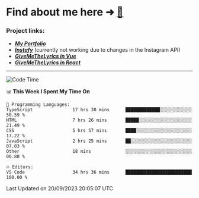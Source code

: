 # Find about me here ➜ [🧑](https://pauabella.dev)

### Project links:
- ***[My Portfolio](https://pauabella.dev)***
- ***[Instafy](https://instafy.me)*** (currently not working due to changes in the Instagram API)
- ***[GiveMeTheLyrics in Vue](https://lyrics.pauabella.dev)***
- ***[GiveMeTheLyrics in React](https://pauabella.dev/GiveMeTheLyrics)***

---
<!--START_SECTION:waka-->
![Code Time](http://img.shields.io/badge/Code%20Time-2%2C475%20hrs%2018%20mins-blue)

📊 **This Week I Spent My Time On** 

```text
💬 Programming Languages: 
TypeScript               17 hrs 30 mins      █████████████░░░░░░░░░░░░   50.59 % 
HTML                     7 hrs 26 mins       █████░░░░░░░░░░░░░░░░░░░░   21.49 % 
CSS                      5 hrs 57 mins       ████░░░░░░░░░░░░░░░░░░░░░   17.22 % 
JavaScript               2 hrs 25 mins       ██░░░░░░░░░░░░░░░░░░░░░░░   07.03 % 
Other                    18 mins             ░░░░░░░░░░░░░░░░░░░░░░░░░   00.88 % 

🔥 Editors: 
VS Code                  34 hrs 36 mins      █████████████████████████   100.00 % 
```


 Last Updated on 20/09/2023 20:05:07 UTC
<!--END_SECTION:waka-->

